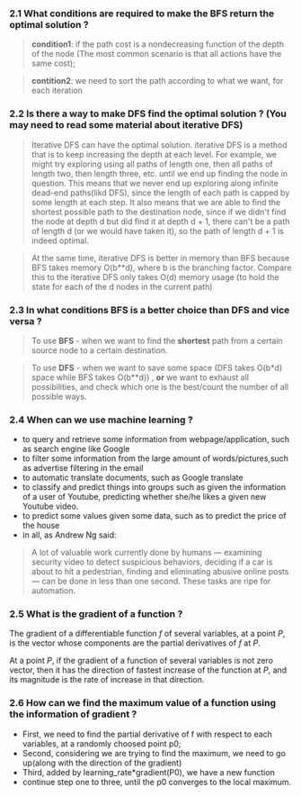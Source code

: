 ### 2.1 What conditions are required to make the BFS return the optimal solution ?

> **condition1**: if the path cost is a nondecreasing function of the depth of the node (The most common scenario is that 
all actions have the same cost);

> **contition2**: we need to sort the path according to what we want, for each iteration

### 2.2 Is there a way to make DFS find the optimal solution ? (You may need to read some material about iterative DFS)

> Iterative DFS can have the optimal solution. iterative DFS is a method that is to keep increasing the depth at each 
level. For example, we might try exploring using all paths of length one, then all paths of length two, then length 
three, etc. until we end up finding the node in question. This means that we never end up exploring along infinite 
dead-end paths(likd DFS), since the length of each path is capped by some length at each step. 
It also means that we are able to find the shortest possible path to the destination node, since if we didn't find 
the node at depth d but did find it at depth d + 1, there can't be a path of length d (or we would have taken it), 
so the path of length d + 1 is indeed optimal.

> At the same time, iterative DFS is better in memory than BFS because BFS takes memory O(b**d), where b is the branching
factor. Compare this to the iterative DFS only takes O(d) memory usage (to hold the state for each of the d nodes in 
the current path)

### 2.3 In what conditions BFS is a better choice than DFS and vice versa ?

> To use **BFS** - when we want to find the **shortest** path from a certain source node to a certain destination.

> To use **DFS** - when we want to save some space (DFS takes O(b*d) space while BFS takes O(b\**d)) , **or** we want to 
exhaust all possibilities, and check which one is the best/count the number of all possible ways.

### 2.4 When can we use machine learning ?
* to query and retrieve some information from webpage/application, such as search engine like Google
* to filter some information from the large amount of words/pictures,such as advertise filtering in the email
* to automatic translate documents, such as Google translate
* to classify and predict things into groups such as given the information of a user of Youtube, predicting whether 
she/he likes a given new Youtube video.
* to predict some values given some data, such as to predict the price of the house
* in all, as Andrew Ng said:
> A lot of valuable work currently done by humans — examining security video to detect suspicious behaviors, deciding 
if a car is about to hit a pedestrian, finding and eliminating abusive online posts — can be done in less than one 
second. These tasks are ripe for automation.

### 2.5 What is the gradient of a function ?
 The gradient of a differentiable function *f* of several variables, at a point *P*, is the vector whose components 
 are the partial derivatives of *f* at *P*. 
 
 At a point *P*, if the gradient of a function of several variables is not zero vector, then it has the direction 
 of fastest increase of the function at *P*, and its magnitude is the rate of increase in that direction.
 
 ### 2.6 How can we find the maximum value of a function using the information of gradient ?
 
 * First, we need to find the partial derivative of f with respect to each variables, at a randomly choosed point p0;
 * Second, considering we are trying to find the maximum, we need to go up(along with the direction of the gradient)
 * Third, added by learning_rate*gradient(P0), we have a new function
 * continue step one to three, until the p0 converges to the local maximum.


